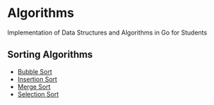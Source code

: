 # Algorithms
Implementation of Data Structures and Algorithms in Go for Students

## Sorting Algorithms

* [Bubble Sort](https://github.com/gostudent/Algorithms/blob/master/Sorting/Bubble_Sort.go)
* [Insertion Sort](https://github.com/gostudent/Algorithms/blob/master/Sorting/insertionsort.go)
* [Merge Sort](https://github.com/gostudent/Algorithms/blob/master/Sorting/mergesort.go)
* [Selection Sort](https://github.com/gostudent/Algorithms/blob/master/Sorting/selectionsort.go)
